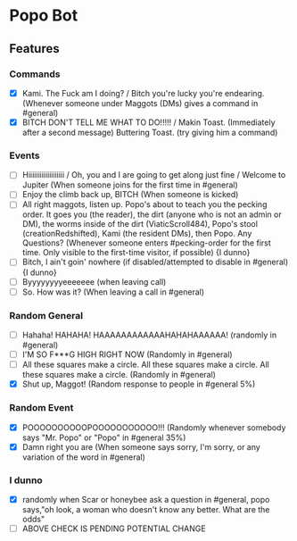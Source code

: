 # Popo Bot

## Features

### Commands

- [x] Kami. The Fuck am I doing? / Bitch you're lucky you're endearing. (Whenever someone under Maggots (DMs) gives a command in #general)
- [x] BITCH DON'T TELL ME WHAT TO DO!!!!! / Makin Toast. (Immediately after a second message) Buttering Toast. (try giving him a command)

### Events

- [ ] Hiiiiiiiiiiiiiiiiiii / Oh, you and I are going to get along just fine / Welcome to Jupiter (When someone joins for the first time in #general)
- [ ] Enjoy the climb back up, BITCH (When someone is kicked)
- [ ] All right maggots, listen up. Popo's about to teach you the pecking order. It goes you (the reader), the dirt (anyone who is not an admin or DM), the worms inside of the dirt (ViaticScroll484), Popo's stool (creationRedshifted), Kami (the resident DMs), then Popo. Any Questions? (Whenever someone enters #pecking-order for the first time. Only visible to the first-time visitor, if possible) {I dunno}
- [ ] Bitch, I ain't goin' nowhere (if disabled/attempted to disable in #general) {I dunno}
- [ ] Byyyyyyyyeeeeeee (when leaving call)
- [ ] So. How was it? (When leaving a call in #general)

### Random General

- [ ] Hahaha! HAHAHA! HAAAAAAAAAAAAHAHAHAAAAAA! (randomly in #general)
- [ ] I'M SO F***G HIGH RIGHT NOW (Randomly in #general)
- [ ] All these squares make a circle. All these squares make a circle. All these squares make a circle. (Randomly in #general)
- [x] Shut up, Maggot! (Random response to people in #general 5%)

### Random Event

- [x] POOOOOOOOOOPOOOOOOOOOOO!!! (Randomly whenever somebody says "Mr. Popo" or "Popo" in #general 35%)
- [x] Damn right you are (When someone says sorry, I'm sorry, or any variation of the word in #general)

### I dunno

- [x] randomly when Scar or honeybee ask a question in #general, popo says,"oh look, a woman who doesn't know any better. What are the odds"
- [ ] ABOVE CHECK IS PENDING POTENTIAL CHANGE
